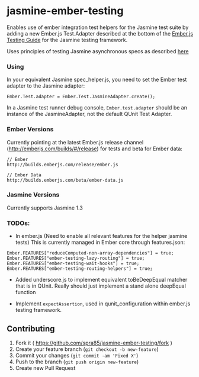 jasmine-ember-testing
=====================

Enables use of ember integration test helpers for the Jasmine test suite by adding a new Ember.js Test.Adapter described at the bottom of the [Ember.js Testing Guide](http://emberjs.com/guides/testing/integration/) for the Jasmine testing framework.

Uses principles of testing Jasmine asynchronous specs as described [here](https://github.com/pivotal/jasmine/wiki/Asynchronous-specs)

### Using

In your equivalent Jasmine spec_helper.js, you need to set the Ember test adapter to the Jasmine adapter:

```
Ember.Test.adapter = Ember.Test.JasmineAdapter.create();
```

In a Jasmine test runner debug console, ```Ember.test.adapter``` should be an instance of the JasmineAdapter, not the default QUnit Test Adapter.

### Ember Versions

Currently pointing at the latest Ember.js release channel (http://emberjs.com/builds/#/release) for tests and beta for Ember data:

```
// Ember
http://builds.emberjs.com/release/ember.js

// Ember Data
http://builds.emberjs.com/beta/ember-data.js
```

### Jasmine Versions

Currently supports Jasmine 1.3

### TODOs:

- In ember.js (Need to enable all relevant features for the helper jasmine tests)  This is currently managed in Ember core through features.json:

```
Ember.FEATURES["reduceComputed-non-array-dependencies"] = true;
Ember.FEATURES["ember-testing-lazy-routing"] = true;
Ember.FEATURES["ember-testing-wait-hooks"] = true;
Ember.FEATURES["ember-testing-routing-helpers"] = true;
```

- Added underscore.js to implement equivalent toBeDeepEqual matcher that is in QUnit.  Really should just implement a stand alone deepEqual function

- Implement ```expectAssertion```, used in qunit_configuration within ember.js testing framework.

## Contributing

1. Fork it ( https://github.com/spra85/jasmine-ember-testing/fork )
2. Create your feature branch (`git checkout -b new-feature`)
3. Commit your changes (`git commit -am 'Fixed X'`)
4. Push to the branch (`git push origin new-feature`)
5. Create new Pull Request